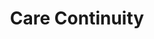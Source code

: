 ---
layout: startup_page
title: "Care Continuity"
id: "carecontinuity.com"
permalink: "/carecontinuitycarecontinuity.com04022025/"
website: "https://www.carecontinuity.com/"
funding_round: "Series A-3"
funding_amount: "$10M"
investors: "Empactful Capital, Viewside Capital Partners, Flat Creek Capital, Loop 289 Limited Partners"
about: "Care Continuity provides data-driven patient navigation solutions for large health systems, payers, and ACOs. They aim to improve patient care journeys through advanced analytics, digital tools, and concierge interactions, reducing patient leakage and enhancing network utilization. Their services also benefit risk-bearing entities by improving member engagement and navigation to network care."
markets: "Healthtech, Hospitals and Health Care, Logistics, Service Industry"
hq: "Dallas, Texas, United States"
founded_year: "2014"
linkedin: "https://www.linkedin.com/company/carecontinuity"
twitter: "https://twitter.com/carecontinuity"
instagram: ""
facebook: "https://www.facebook.com/carecontinuity"
crunchbase: "https://www.crunchbase.com/organization/care-continuity"
pitchbook: "https://pitchbook.com/profiles/company/181031-68"

# SEO Optimization
meta_title: "Care Continuity - Series A-3 Funding ($10M)"
meta_description: "Care Continuity, Care Continuity provides data-driven patient navigation solutions for large health systems, payers, and ACOs. They aim to improve patient care journey..."
meta_keywords: "Care Continuity, Healthtech, Hospitals and Health Care, Logistics, Service Industry, Series A-3 funding"
canonical_url: "https://pkprojectstartups.github.io/projectstartups.com/carecontinuitycarecontinuity.com04022025/"
---